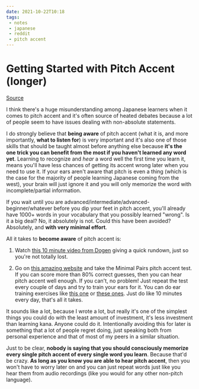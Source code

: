 ```yaml
---
date: 2021-10-22T10:18
tags:
 - notes
 - japanese
 - reddit
 - pitch accent
---
```


# Getting Started with Pitch Accent (longer)

[Source](https://www.reddit.com/r/LearnJapanese/comments/oatmue/so_i_asked_the_anime_man_joey_if_he_thinks/h3keg29/)

I think there's a huge misunderstanding among Japanese learners when it comes to
pitch accent and it's often source of heated debates because a lot of people
seem to have issues dealing with non-absolute statements.

I do strongly believe that **being aware** of pitch accent (what it is, and more
importantly, **what to listen for**) is very important and it's also one of
those skills that should be taught almost before anything else because **it's
the one trick you can benefit from the most if you haven't learned any word yet**.
Learning to recognize and *hear* a word well the first time you learn it, means
you'll have less chances of getting its accent wrong later when you need to use
it. If your ears aren't aware that pitch is even a thing (which is the case for
the majority of people learning Japanese coming from the west), your brain will
just ignore it and you will only memorize the word with incomplete/partial
information.

If you wait until you are advanced/intermediate/advanced-beginner/whatever before
you dip your feet in pitch accent, you'll already have 1000+ words in your
vocabulary that you possibly learned "wrong". Is it a big deal? No, it absolutely
is not. Could this have been avoided? Absolutely, and **with very minimal effort**.

All it takes to **become aware** of pitch accent is:

1) Watch [this 10 minute video from Dogen](https://www.youtube.com/watch?v=O6AoilGEers)
giving a quick rundown, just so you're not totally lost.

2) Go on [this amazing website](https://kotu.io/tests/pitchAccent/minimalPairs)
and take the Minimal Pairs pitch accent test. If you can score more than 80%
correct guesses, then you can hear pitch accent well enough. If you can't, no
problem! Just repeat the test every couple of days and try to train your ears
for it. You can do ear training exercises like [this one](https://www.musicca.com/exercises/circle/18)
or [these ones](https://www.musicca.com/exercises/circle/12). Just do like 10
minutes every day, that's all it takes.

It sounds like a lot, because I wrote a lot, but really it's one of the simplest
things you could do with the least amount of investment, it's less investment
than learning kana. Anyone could do it. Intentionally avoiding this for later is
something that a lot of people regret doing, just speaking both from personal
experience and that of most of my peers in a similar situation.

Just to be clear, **nobody is saying that you should consciously memorize every
single pitch accent of every single word you learn**. Because that'd be crazy.
**As long as you know you are able to hear pitch accent**, then you won't have
to worry later on and you can just repeat words just like you hear them from
audio recordings (like you would for any other non-pitch language).


